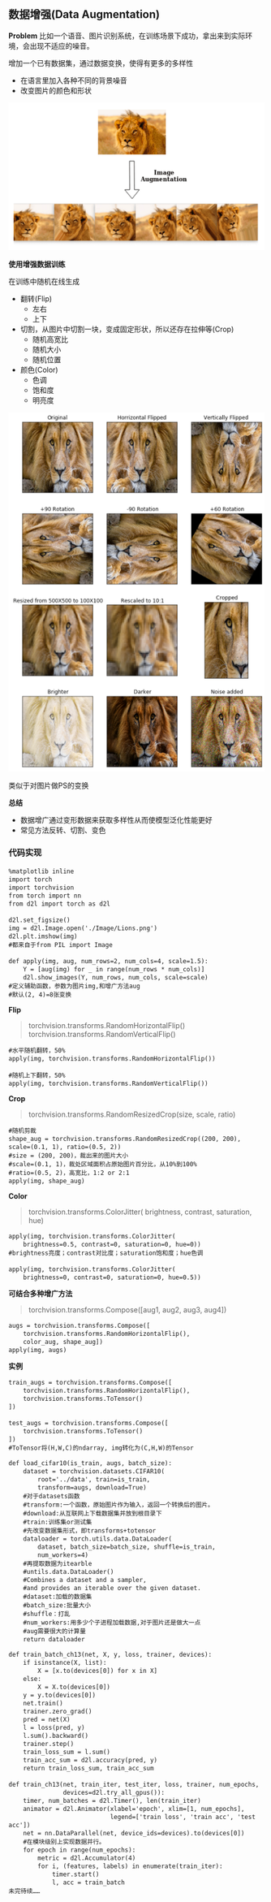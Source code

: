 ## 数据增强(Data Augmentation)

**Problem**
比如一个语音、图片识别系统，在训练场景下成功，拿出来到实际环境，会出现不适应的噪音。

增加一个已有数据集，通过数据变换，使得有更多的多样性
- 在语言里加入各种不同的背景噪音
- 改变图片的颜色和形状

![](\Images/0_Utma-dS47hSoQ6Zt.png)

**使用增强数据训练**

在训练中随机在线生成

- 翻转(Flip)
  - 左右
  - 上下
- 切割，从图片中切割一块，变成固定形状，所以还存在拉伸等(Crop)
  - 随机高宽比
  - 随机大小
  - 随机位置
- 颜色(Color)
  - 色调
  - 饱和度
  - 明亮度

![](\Images/arc.png)

类似于对图片做PS的变换

**总结**

- 数据增广通过变形数据来获取多样性从而使模型泛化性能更好
- 常见方法反转、切割、变色

### 代码实现

```
%matplotlib inline
import torch
import torchvision
from torch import nn
from d2l import torch as d2l

d2l.set_figsize()
img = d2l.Image.open('./Image/Lions.png')
d2l.plt.imshow(img)
#都来自于from PIL import Image

def apply(img, aug, num_rows=2, num_cols=4, scale=1.5):
    Y = [aug(img) for _ in range(num_rows * num_cols)]
    d2l.show_images(Y, num_rows, num_cols, scale=scale)
#定义辅助函数，参数为图片img,和增广方法aug
#默认(2, 4)=8张变换

```
**Flip**

> torchvision.transforms.RandomHorizontalFlip()
> torchvision.transforms.RandomVerticalFlip()
```
#水平随机翻转，50%
apply(img, torchvision.transforms.RandomHorizontalFlip())

#随机上下翻转，50%
apply(img, torchvision.transforms.RandomVerticalFlip())
```
**Crop**

>torchvision.transforms.RandomResizedCrop(size, scale, ratio)
```
#随机剪裁
shape_aug = torchvision.transforms.RandomResizedCrop((200, 200), scale=(0.1, 1), ratio=(0.5, 2))
#size = (200, 200)，裁出来的图片大小
#scale=(0.1, 1)，裁处区域面积占原始图片百分比，从10%到100%
#ratio=(0.5, 2)，高宽比，1:2 or 2:1
apply(img, shape_aug)
```
**Color**

> torchvision.transforms.ColorJitter(
    brightness, contrast, saturation, hue)
```
apply(img, torchvision.transforms.ColorJitter(
    brightness=0.5, contrast=0, saturation=0, hue=0))
#brightness亮度；contrast对比度；saturation饱和度；hue色调

apply(img, torchvision.transforms.ColorJitter(
    brightness=0, contrast=0, saturation=0, hue=0.5))
```
**可结合多种增广方法**

>torchvision.transforms.Compose([aug1, aug2, aug3, aug4])
```
augs = torchvision.transforms.Compose([
    torchvision.transforms.RandomHorizontalFlip(),
    color_aug, shape_aug])
apply(img, augs)
```
**实例**

```
train_augs = torchvision.transforms.Compose([
    torchvision.transforms.RandomHorizontalFlip(),
    torchvision.transforms.ToTensor()
])

test_augs = torchvision.transforms.Compose([
    torchvision.transforms.ToTensor()
])
#ToTensor将(H,W,C)的ndarray, img转化为(C,H,W)的Tensor
```
```
def load_cifar10(is_train, augs, batch_size):
    dataset = torchvision.datasets.CIFAR10(
        root='../data', train=is_train,
        transform=augs, download=True)
    #对于datasets函数
    #transform:一个函数，原始图片作为输入，返回一个转换后的图片。
    #download:从互联网上下载数据集并放到根目录下
    #train:训练集or测试集
    #先改变数据集形式，即transforms+totensor
    dataloader = torch.utils.data.DataLoader(
        dataset, batch_size=batch_size, shuffle=is_train,
        num_workers=4)
    #再提取数据为itearble
    #untils.data.DataLoader()
    #Combines a dataset and a sampler,
    #and provides an iterable over the given dataset.
    #dataset:加载的数据集
    #batch_size:批量大小
    #shuffle：打乱
    #num_workers:用多少个子进程加载数据,对于图片还是做大一点
    #aug需要很大的计算量
    return dataloader

```

```
def train_batch_ch13(net, X, y, loss, trainer, devices):
    if isinstance(X, list):
        X = [x.to(devices[0]) for x in X]
    else:
        X = X.to(devices[0])
    y = y.to(devices[0])
    net.train()
    trainer.zero_grad()
    pred = net(X)
    l = loss(pred, y)
    l.sum().backward()
    trainer.step()
    train_loss_sum = l.sum()
    train_acc_sum = d2l.accuracy(pred, y)
    return train_loss_sum, train_acc_sum

def train_ch13(net, train_iter, test_iter, loss, trainer, num_epochs,
               devices=d2l.try_all_gpus()):
    timer, num_batches = d2l.Timer(), len(train_iter)
    animator = d2l.Animator(xlabel='epoch', xlim=[1, num_epochs],
                            legend=['train loss', 'train acc', 'test acc'])
    net = nn.DataParallel(net, device_ids=devices).to(devices[0])
    #在模块级别上实现数据并行。
    for epoch in range(num_epochs):
        metric = d2l.Accumulator(4)
        for i, (features, labels) in enumerate(train_iter):
            timer.start()
            l, acc = train_batch
未完待续……
```
